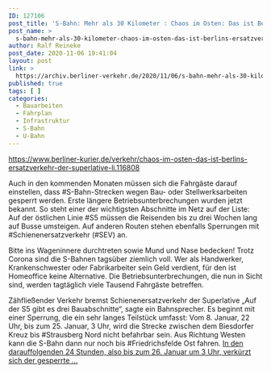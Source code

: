 ```yaml
---
ID: 127106
post_title: 'S-Bahn: Mehr als 30 Kilometer : Chaos im Osten: Das ist Berlins Ersatzverkehr der Superlative, aus Berliner Kurier'
post_name: >
  s-bahn-mehr-als-30-kilometer-chaos-im-osten-das-ist-berlins-ersatzverkehr-der-superlative-aus-berliner-kurier
author: Ralf Reineke
post_date: 2020-11-06 19:41:04
layout: post
link: >
  https://archiv.berliner-verkehr.de/2020/11/06/s-bahn-mehr-als-30-kilometer-chaos-im-osten-das-ist-berlins-ersatzverkehr-der-superlative-aus-berliner-kurier/
published: true
tags: [ ]
categories:
  - Bauarbeiten
  - Fahrplan
  - Infrastruktur
  - S-Bahn
  - U-Bahn
---
```

https://www.berliner-kurier.de/verkehr/chaos-im-osten-das-ist-berlins-ersatzverkehr-der-superlative-li.116808

Auch in den kommenden Monaten müssen sich die Fahrgäste darauf einstellen, dass #S-Bahn-Strecken wegen Bau- oder Stellwerksarbeiten gesperrt werden. Erste längere Betriebsunterbrechungen wurden jetzt bekannt. So steht einer der wichtigsten Abschnitte im Netz auf der Liste: Auf der östlichen Linie #S5 müssen die Reisenden bis zu drei Wochen lang auf Busse umsteigen. Auf anderen Routen stehen ebenfalls Sperrungen mit #Schienenersatzverkehr (#SEV) an.

Bitte ins Wageninnere durchtreten sowie Mund und Nase bedecken! Trotz Corona sind die S-Bahnen tagsüber ziemlich voll. Wer als Handwerker, Krankenschwester oder Fabrikarbeiter sein Geld verdient, für den ist Homeoffice keine Alternative. Die Betriebsunterbrechungen, die nun in Sicht sind, werden tagtäglich viele Tausend Fahrgäste betreffen.

Zähfließender Verkehr bremst Schienenersatzverkehr der Superlative
„Auf der S5 gibt es drei Bauabschnitte“, sagte ein Bahnsprecher. Es beginnt mit einer Sperrung, die ein sehr langes Teilstück umfasst: Vom 8. Januar, 22 Uhr, bis zum 25. Januar, 3 Uhr, wird die Strecke zwischen dem Biesdorfer Kreuz bis #Strausberg Nord nicht befahrbar sein. Aus Richtung Westen kann die S-Bahn dann nur noch bis #Friedrichsfelde Ost fahren. <a href="https://www.berliner-kurier.de/verkehr/chaos-im-osten-das-ist-berlins-ersatzverkehr-der-superlative-li.116808">In den darauffolgenden 24 Stunden, also bis zum 26. Januar um 3 Uhr, verkürzt sich der gesperrte ...</a>